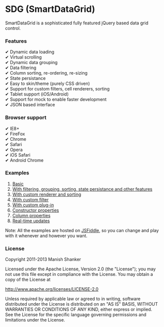 SDG (SmartDataGrid)
===================

SmartDataGrid is a sophisticated fully featured jQuery based data grid control.

### Features
&#10004; Dynamic data loading <br/>
&#10004; Virtual scrolling <br/>
&#10004; Dynamic data grouping <br/>
&#10004; Data filtering <br/>
&#10004; Column sorting, re-ordering, re-sizing <br/>
&#10004; State persistance <br/>
&#10004; Easy to skin/theme (purely CSS driven) <br/>
&#10004; Support for custom filters, cell renderers, sorting <br/>
&#10004; Tablet support (iOS/Android) <br/>
&#10004; Support for mock to enable faster development <br/>
&#10004; JSON based interface <br/>

### Browser support
&#10004; IE8+ <br/>
&#10004; FireFox  <br/>
&#10004; Chrome <br/>
&#10004; Safari <br/>
&#10004; Opera <br/>
&#10004; iOS Safari <br/>
&#10004; Android Chrome <br/>

### Examples

1. [Basic](http://jsfiddle.net/WTk4d/show/light)
2. [With filtering, grouping, sorting, state persistance and other features](http://jsfiddle.net/j9JGx/show/light)
3. [With custom renderer and sorting](http://jsfiddle.net/hUR3t/) 
4. [With custom filter](http://jsfiddle.net/Sn3f3/)
5. [With custom plug-in](http://jsfiddle.net/77MMA/)
6. [Constructor properties](http://jsfiddle.net/ycxzN/)
7. [Column properties](http://jsfiddle.net/epHbT/)
8. [Real-time updates](http://rawgithub.com/manishshanker/smartDataGrid/0135be91dbd557d1c1f32cee64050a52239308f6/code/grid5.html)

Note: All the examples are hosted on [JSFiddle](http://jsfiddle.net/), so you can change and play with it whenever and however you want. 

### License

Copyright 2011-2013 Manish Shanker

Licensed under the Apache License, Version 2.0 (the "License");
you may not use this file except in compliance with the License.
You may obtain a copy of the License at

http://www.apache.org/licenses/LICENSE-2.0

Unless required by applicable law or agreed to in writing, software
distributed under the License is distributed on an "AS IS" BASIS,
WITHOUT WARRANTIES OR CONDITIONS OF ANY KIND, either express or implied.
See the License for the specific language governing permissions and
limitations under the License.
